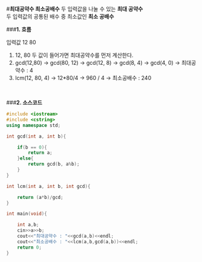 #**최대공약수 최소공배수**
두 입력값을 나눌 수 있는 **최대 공약수**</br>
두 입력값의 공통된 배수 중 최소값인 **최소 공배수**</br>

###**1. 흐름**

입력값 12 80</br>

1. 12, 80 두 값이 들어가면 최대공약수를 먼저 계산한다.
2. gcd(12,80) -> gcd(80, 12) -> gcd(12, 8) -> gcd(8, 4) -> gcd(4, 0) -> 최대공약수 : 4
3. lcm(12, 80, 4) -> 12*80/4 -> 960 / 4 -> 최소공배수 : 240
</br>

###**2. 소스코드**

```cpp
#include <iostream>
#include <cstring>
using namespace std;

int gcd(int a, int b){

    if(b == 0){
        return a;
    }else{
        return gcd(b, a%b);
    }
}

int lcm(int a, int b, int gcd){

    return (a*b)/gcd;
}

int main(void){

    int a,b;
    cin>>a>>b;
    cout<<"최대공약수 : "<<gcd(a,b)<<endl;
    cout<<"최소공배수 : "<<lcm(a,b,gcd(a,b))<<endl;
    return 0;
}

```

